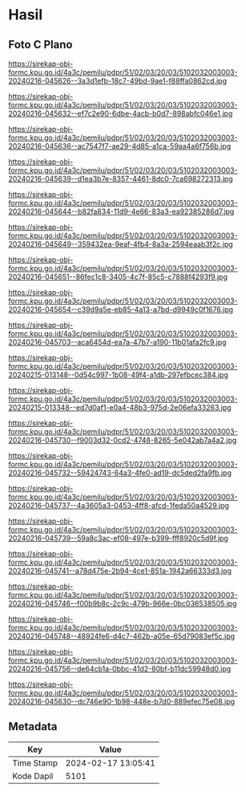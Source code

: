 # Hasil

## Foto C Plano

https://sirekap-obj-formc.kpu.go.id/4a3c/pemilu/pdpr/51/02/03/20/03/5102032003003-20240216-045626--3a3d1efb-18c7-49bd-9ae1-f88ffa0862cd.jpg

https://sirekap-obj-formc.kpu.go.id/4a3c/pemilu/pdpr/51/02/03/20/03/5102032003003-20240216-045632--ef7c2e90-6dbe-4acb-b0d7-898abfc046e1.jpg

https://sirekap-obj-formc.kpu.go.id/4a3c/pemilu/pdpr/51/02/03/20/03/5102032003003-20240216-045636--ac7547f7-ae29-4d85-a1ca-59aa4a6f756b.jpg

https://sirekap-obj-formc.kpu.go.id/4a3c/pemilu/pdpr/51/02/03/20/03/5102032003003-20240216-045639--d1ea3b7e-8357-4461-8dc0-7ca698272313.jpg

https://sirekap-obj-formc.kpu.go.id/4a3c/pemilu/pdpr/51/02/03/20/03/5102032003003-20240216-045644--b82fa834-11d9-4e66-83a3-ea92385286d7.jpg

https://sirekap-obj-formc.kpu.go.id/4a3c/pemilu/pdpr/51/02/03/20/03/5102032003003-20240216-045649--359432ea-9eaf-4fb4-8a3a-2594eaab3f2c.jpg

https://sirekap-obj-formc.kpu.go.id/4a3c/pemilu/pdpr/51/02/03/20/03/5102032003003-20240216-045651--86fec1c8-3405-4c7f-85c5-c7888f4293f9.jpg

https://sirekap-obj-formc.kpu.go.id/4a3c/pemilu/pdpr/51/02/03/20/03/5102032003003-20240216-045654--c39d9a5e-eb85-4a13-a7bd-d9949c0f1676.jpg

https://sirekap-obj-formc.kpu.go.id/4a3c/pemilu/pdpr/51/02/03/20/03/5102032003003-20240216-045703--aca6454d-ea7a-47b7-a190-11b01afa2fc9.jpg

https://sirekap-obj-formc.kpu.go.id/4a3c/pemilu/pdpr/51/02/03/20/03/5102032003003-20240215-013148--0d54c997-1b08-49f4-a1db-297efbcec384.jpg

https://sirekap-obj-formc.kpu.go.id/4a3c/pemilu/pdpr/51/02/03/20/03/5102032003003-20240215-013348--ed7d0af1-e0a4-48b3-975d-2e06efa33263.jpg

https://sirekap-obj-formc.kpu.go.id/4a3c/pemilu/pdpr/51/02/03/20/03/5102032003003-20240216-045730--f9003d32-0cd2-4748-8265-5e042ab7a4a2.jpg

https://sirekap-obj-formc.kpu.go.id/4a3c/pemilu/pdpr/51/02/03/20/03/5102032003003-20240216-045732--59424743-64a3-4fe0-ad19-dc5ded2fa9fb.jpg

https://sirekap-obj-formc.kpu.go.id/4a3c/pemilu/pdpr/51/02/03/20/03/5102032003003-20240216-045737--4a3605a3-0453-4ff8-afcd-1feda50a4529.jpg

https://sirekap-obj-formc.kpu.go.id/4a3c/pemilu/pdpr/51/02/03/20/03/5102032003003-20240216-045739--59a8c3ac-ef08-497e-b399-fff8920c5d9f.jpg

https://sirekap-obj-formc.kpu.go.id/4a3c/pemilu/pdpr/51/02/03/20/03/5102032003003-20240216-045741--a78d475e-2b94-4ce1-851a-1942a66333d3.jpg

https://sirekap-obj-formc.kpu.go.id/4a3c/pemilu/pdpr/51/02/03/20/03/5102032003003-20240216-045746--f00b9b8c-2c9c-479b-966e-0bc036538505.jpg

https://sirekap-obj-formc.kpu.go.id/4a3c/pemilu/pdpr/51/02/03/20/03/5102032003003-20240216-045748--48924fe6-d4c7-462b-a05e-65d79083ef5c.jpg

https://sirekap-obj-formc.kpu.go.id/4a3c/pemilu/pdpr/51/02/03/20/03/5102032003003-20240216-045756--de64cb1a-0bbc-41d2-80bf-b11dc59948d0.jpg

https://sirekap-obj-formc.kpu.go.id/4a3c/pemilu/pdpr/51/02/03/20/03/5102032003003-20240216-045630--dc746e90-1b98-448e-b7d0-889efec75e08.jpg


## Metadata

| Key        | Value               |
| ---------- | ------------------- |
| Time Stamp | 2024-02-17 13:05:41 |
| Kode Dapil | 5101                |



